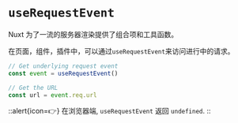 # `useRequestEvent`

Nuxt 为了一流的服务器渲染提供了组合项和工具函数。

在页面，组件，插件中，可以通过`useRequestEvent`来访问进行中的请求。

```js
// Get underlying request event
const event = useRequestEvent()

// Get the URL
const url = event.req.url
```

::alert{icon=👉}
在浏览器端, `useRequestEvent` 返回 `undefined`.
::
